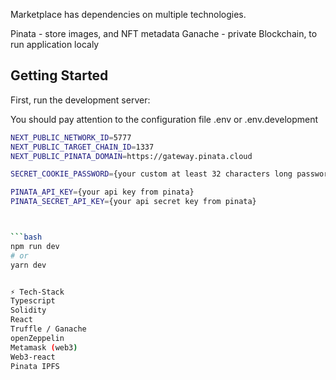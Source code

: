 
Marketplace has dependencies on multiple technologies.

Pinata - store images, and NFT metadata
Ganache - private Blockchain, to run application localy

## Getting Started

First, run the development server:

You should pay attention to the configuration file .env or .env.development

```bash
NEXT_PUBLIC_NETWORK_ID=5777
NEXT_PUBLIC_TARGET_CHAIN_ID=1337
NEXT_PUBLIC_PINATA_DOMAIN=https://gateway.pinata.cloud

SECRET_COOKIE_PASSWORD={your custom at least 32 characters long password!}

PINATA_API_KEY={your api key from pinata}
PINATA_SECRET_API_KEY={your api secret key from pinata}



```bash
npm run dev
# or
yarn dev


⚡️ Tech-Stack
Typescript
Solidity
React
Truffle / Ganache
openZeppelin
Metamask (web3)
Web3-react
Pinata IPFS

